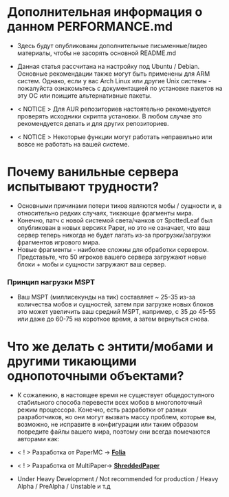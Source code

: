 # Дополнительная информация о данном PERFORMANCE.md
- Здесь будут опубликованы дополнительные письменные/видео материалы, чтобы не засорять основной README.md


- Данная статья рассчитана на настройку под Ubuntu / Debian. Основные рекомендации также могут быть применены для ARM
  систем. Однако, если у вас Arch Linux или другие Unix системы - пожалуйста ознакомьтесь с документацией по установке
  пакетов на эту ОС или поищите альтернативные пакеты.


- < NOTICE > Для AUR репозиториев настоятельно рекомендуется проверять исходники скрипта установки. В любом случае это
  рекомендуется делать и для других репозиториев.


- < NOTICE > Некоторые функции могут работать неправильно или вовсе не работать на вашей системе.

# Почему ванильные сервера испытывают трудности?

- Основными причинами потери тиков являются мобы / сущности и, в относительно редких случаях, тикающие фрагменты мира.
- Конечно, патч с новой системой света/чанков от SpottedLeaf был опубликован в новых версиях Paper, но это не означает, что ваш сервер теперь никогда не будет лагать из-за прогрузки/загрузки фрагментов игрового мира.
- Новые фрагменты - наиболее сложны для обработки сервером. Представьте, что 50 игроков вашего сервера загружают новые блоки + мобы и сущности загружают ваш сервер.
### Принцип нагрузки MSPT
- Ваш MSPT (миллисекунды на тик) составляет ~ 25-35 из-за количества мобов и сущностей, затем при загрузке новых блоков это может увеличить ваш средний MSPT, например, с 35 до 45-55 или даже до 60-75 на короткое время, а затем вернуться снова.

# Что же делать с энтити/мобами и другими тикающими однопоточными объектами?

- К сожалению, в настоящее время не существует общедоступного стабильного способа перевести всех мобов в многопоточный режим процессора. Конечно, есть разработки от разных разработчиков, но они могут вызвать массу проблем, которые вы, возможно, не исправите в конфигурации или таким образом повредите файлы вашего мира, поэтому они всегда помечаются авторами как:
- < ! > Разработка от PaperMC -> __[Folia](https://github.com/PaperMC/Folia)__
- < ! > Разработка от MultiPaper-> __[ShreddedPaper](https://github.com/MultiPaper/ShreddedPaper)__


- Under Heavy Development / Not recommended for production / Heavy Alpha / PreAlpha / Unstable и т.д
